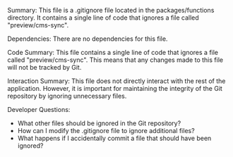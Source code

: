 Summary:
This file is a .gitignore file located in the packages/functions directory. It contains a single line of code that ignores a file called "preview/cms-sync". 

Dependencies:
There are no dependencies for this file.

Code Summary:
This file contains a single line of code that ignores a file called "preview/cms-sync". This means that any changes made to this file will not be tracked by Git.

Interaction Summary:
This file does not directly interact with the rest of the application. However, it is important for maintaining the integrity of the Git repository by ignoring unnecessary files.

Developer Questions:
- What other files should be ignored in the Git repository?
- How can I modify the .gitignore file to ignore additional files?
- What happens if I accidentally commit a file that should have been ignored?